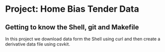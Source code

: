 # Project: Home Bias Tender Data
## Getting to know the Shell, git and Makefile

In this project we download data form the Shell using curl and then create a derivative data file using csvkit.